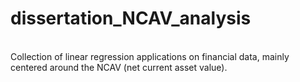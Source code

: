 # dissertation_NCAV_analysis
<br>Collection of linear regression applications on financial data, mainly centered around the NCAV (net current asset value).
